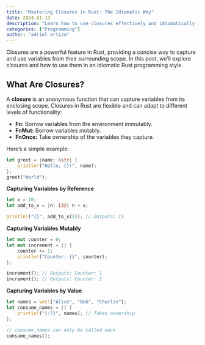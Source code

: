 ```yaml
---
title: "Mastering Closures in Rust: The Idiomatic Way"
date: 2024-01-13
description: "Learn how to use closures effectively and idiomatically in Rust with practical examples."
categories: ["Programming"]
author: "adriel artiza"
---
```


Closures are a powerful feature in Rust, providing a concise way to capture and use variables from their surrounding scope. In this post, we’ll explore closures and how to use them in an idiomatic Rust programming style.

## What Are Closures?

A **closure** is an anonymous function that can capture variables from its enclosing scope. Closures in Rust are flexible and can adapt to different levels of functionality:

- **Fn:** Borrow variables from the environment immutably.
- **FnMut:** Borrow variables mutably.
- **FnOnce:** Take ownership of the variables they capture.

Here’s a simple example:

```rust
let greet = |name: &str| {
    println!("Hello, {}!", name);
};
greet("World");

```
**Capturing Variables by Reference**
```rust
let x = 10;
let add_to_x = |n: i32| n + x;

println!("{}", add_to_x(5)); // Outputs: 15

```

**Capturing Variables Mutably**
```rust
let mut counter = 0;
let mut increment = || {
    counter += 1;
    println!("Counter: {}", counter);
};

increment(); // Outputs: Counter: 1
increment(); // Outputs: Counter: 2

```

**Capturing Variables by Value**
```rust
let names = vec!["Alice", "Bob", "Charlie"];
let consume_names = || {
    println!("{:?}", names); // Takes ownership
};

// consume_names can only be called once
consume_names();